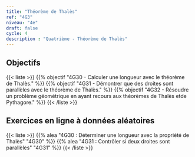 ```yaml
---
title: "Théorème de Thalès"
ref: "4G3"
niveau: "4e"
draft: false
cycle: 4
description : "Quatrième - Théorème de Thalès"
---
```



<h2 class="ui horizontal divider header">Objectifs</h2>

{{< liste >}}
	{{% objectif "4G30 - Calculer une longueur avec le théorème de Thalès." %}}
	{{% objectif "4G31 - Démontrer que des droites sont parallèles avec le théorème de Thalès." %}}
	{{% objectif "4G32 - Résoudre un problème géométrique en ayant recours aux théorèmes de Thalès etde Pythagore." %}}
{{< /liste >}}

<div class="ui hidden divider"></div>
<div class="ui hidden divider"></div>

 <h2 class="ui horizontal divider header">Exercices en ligne à données aléatoires</h2>

{{< liste >}}
	{{% alea "4G30 : Déterminer une longueur avec la propriété de Thalès" "4G30" %}}
	{{% alea "4G31 : Contrôler si deux droites sont parallèles" "4G31" %}}
{{< /liste >}}

